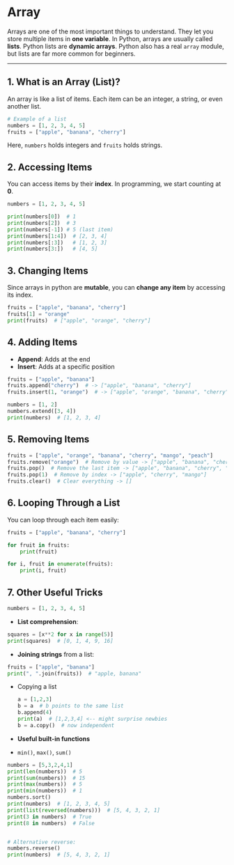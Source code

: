# Array

Arrays are one of the most important things to understand. They let you store multiple items in **one variable**. In Python, arrays are usually called **lists**. Python lists are **dynamic arrays**. Python also has a real `array` module, but lists are far more common for beginners.

---



## 1. What is an Array (List)?

An array is like a list of items. Each item can be an integer, a string, or even another list.  

```python
# Example of a list
numbers = [1, 2, 3, 4, 5]
fruits = ["apple", "banana", "cherry"]
```

Here, `numbers` holds integers and `fruits` holds strings.



## 2. Accessing Items

You can access items by their **index**. In programming, we start counting at **0**.

```python
numbers = [1, 2, 3, 4, 5]

print(numbers[0])  # 1
print(numbers[2])  # 3
print(numbers[-1]) # 5 (last item)
print(numbers[1:4])  # [2, 3, 4]
print(numbers[:3])   # [1, 2, 3]
print(numbers[3:])   # [4, 5]
```



## 3. Changing Items

Since arrays in python are **mutable**, you can **change any item** by accessing its index.

```python
fruits = ["apple", "banana", "cherry"]
fruits[1] = "orange"
print(fruits)  # ["apple", "orange", "cherry"]
```



## 4. Adding Items

- **Append**: Adds at the end
- **Insert**: Adds at a specific position

```python
fruits = ["apple", "banana"]
fruits.append("cherry")  # -> ["apple", "banana", "cherry"]
fruits.insert(1, "orange")  # -> ["apple", "orange", "banana", "cherry"]

numbers = [1, 2]
numbers.extend([3, 4])
print(numbers)  # [1, 2, 3, 4]
```



## 5. Removing Items

```python
fruits = ["apple", "orange", "banana", "cherry", "mango", "peach"]
fruits.remove("orange")  # Remove by value -> ["apple", "banana", "cherry", "mango", "peach"]
fruits.pop()  # Remove the last item -> ["apple", "banana", "cherry", "mango"]
fruits.pop(1)  # Remove by index -> ["apple", "cherry", "mango"]
fruits.clear()  # Clear everything -> []
```



## 6. Looping Through a List

You can loop through each item easily:

```python
fruits = ["apple", "banana", "cherry"]

for fruit in fruits:
    print(fruit)

for i, fruit in enumerate(fruits):
    print(i, fruit)
```



## 7. Other Useful Tricks

```py
numbers = [1, 2, 3, 4, 5]
```

- **List comprehension**:

```python
squares = [x**2 for x in range(5)]
print(squares)  # [0, 1, 4, 9, 16]
```

- **Joining strings** from a list:

```python
fruits = ["apple", "banana"]
print(", ".join(fruits))  # "apple, banana"
```

- Copying a list

  ```python
  a = [1,2,3]
  b = a  # b points to the same list
  b.append(4)
  print(a)  # [1,2,3,4] <-- might surprise newbies
  b = a.copy()  # now independent
  ```

- **Useful built-in functions**
- `min()`, `max()`, `sum()`

```python
numbers = [5,3,2,4,1]
print(len(numbers))  # 5
print(sum(numbers))  # 15
print(max(numbers))  # 5
print(min(numbers))  # 1
numbers.sort()
print(numbers)  # [1, 2, 3, 4, 5]
print(list(reversed(numbers)))  # [5, 4, 3, 2, 1]
print(3 in numbers)  # True
print(8 in numbers)  # False


# Alternative reverse:
numbers.reverse()
print(numbers)  # [5, 4, 3, 2, 1]
```
